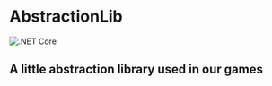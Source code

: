 # AbstractionLib

![.NET Core](https://github.com/Sweaty-Bacon-Ducks/AbstractionLib/workflows/.NET%20Core/badge.svg?branch=master&event=push)

## A little abstraction library used in our games
